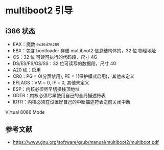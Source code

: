 # multiboot2 引导

## i386 状态

- EAX：魔数 `0x36d76289`
- EBX：包含 bootloader 存储 multiboot2 信息结构体的，32 位 物理地址
- CS：32 位 可读可执行的代码段，尺寸 4G
- DS/ES/FS/GS/SS：32 位可读写的数据段，尺寸 4G
- A20 线：启用
- CR0：PG = 0(分页禁用), PE = 1(保护模式启用)，其他未定义
- EFLAGS：VM = 0, IF = 0, 其他未定义
- ESP：内核必须尽早切换栈顶地址
- GDTR：内核必须尽早使用自己的全局描述符表
- IDTR：内核必须在设置好自己的中断描述符表之前关闭中断

Virtual 8086 Mode

## 参考文献

- <https://www.gnu.org/software/grub/manual/multiboot2/multiboot.pdf>